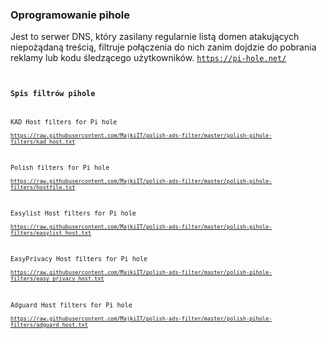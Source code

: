 ### Oprogramowanie pihole

Jest to serwer DNS, który zasilany regularnie listą domen atakujących niepożądaną treścią, filtruje połączenia do nich zanim dojdzie do pobrania reklamy lub kodu śledzącego użytkowników.
<code>https://pi-hole.net/<code>


### Spis filtrów pihole

KAD Host filters for Pi hole                                                      
<code>https://raw.githubusercontent.com/MajkiIT/polish-ads-filter/master/polish-pihole-filters/kad_host.txt</code>

Polish filters for Pi hole                                                      
<code>https://raw.githubusercontent.com/MajkiIT/polish-ads-filter/master/polish-pihole-filters/hostfile.txt</code>

Easylist Host filters for Pi hole                                                      
<code>https://raw.githubusercontent.com/MajkiIT/polish-ads-filter/master/polish-pihole-filters/easylist_host.txt</code>

EasyPrivacy Host filters for Pi hole                                                       
<code>https://raw.githubusercontent.com/MajkiIT/polish-ads-filter/master/polish-pihole-filters/easy_privacy_host.txt</code>

Adguard Host filters for Pi hole                                                      
<code>https://raw.githubusercontent.com/MajkiIT/polish-ads-filter/master/polish-pihole-filters/adguard_host.txt</code>
